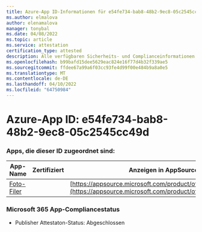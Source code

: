 ```yaml
---
title: Azure-App ID-Informationen für e54fe734-bab8-48b2-9ec8-05c2545cc49d
ms.author: elmalova
author: elenamalova
manager: tonybal
ms.date: 04/08/2022
ms.topic: article
ms.service: attestation
certification_type: attested
description: Alle verfügbaren Sicherheits- und Complianceinformationen für e54fe734-bab8-48b2-9ec8-05c2545cc49d.
ms.openlocfilehash: b99bafd15dee5629eac824e16f77d4b32f339ae5
ms.sourcegitcommit: ffdee67a99a6f03cc93fe4d99f00e484b9a8a0e5
ms.translationtype: MT
ms.contentlocale: de-DE
ms.lasthandoff: 04/10/2022
ms.locfileid: "64750984"
---
```

# <a name="azure-app-id-e54fe734-bab8-48b2-9ec8-05c2545cc49d"></a>Azure-App ID: e54fe734-bab8-48b2-9ec8-05c2545cc49d


### <a name="apps-associated-with-this-id"></a>Apps, die dieser ID zugeordnet sind:
| **App-Name** | **Zertifiziert** | **Anzeigen in AppSource** |
|--------------|---------------|-----------------------|
| [Foto-Filer](../forward/WA200003881.md) |  | [https://appsource.microsoft.com/product/office/WA200003881](https://appsource.microsoft.com/product/office/WA200003881) |

### <a name="microsoft-365-app-compliance-status"></a>Microsoft 365 App-Compliancestatus
- Publisher Attestaton-Status: Abgeschlossen
